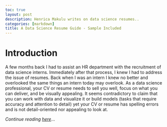 ```yaml
---
toc: true
layout: post
description: Henrica Makulu writes on data science resumes..
categories: [markdown]
title: A Data Science Resume Guide - Sample Included
---
```

# Introduction

A few months back I had to assist an HR department with the recruitment of data science interns. Immediately after that process, I knew I had to address the issue of resumes. Back when I was an intern I knew no better and overlooked the same things an intern today may overlook. As a data science professional, your CV or resume needs to sell you well, focus on what you can deliver, and be visually appealing. It seems contradictory to claim that you can work with data and visualize it or build models (tasks that require accuracy and attention to detail) yet your CV or resume has spelling errors and is not detail-oriented nor appealing to look at.

_Continue reading_ [_here_](https://resiliatech.com/a-data-science-resume-guide-sample-included/)...

